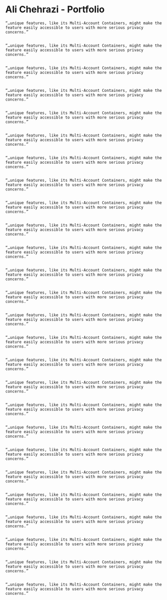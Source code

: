 # Ali Chehrazi - Portfolio



    “…unique features, like its Multi-Account Containers, might make the feature easily accessible to users with more serious privacy concerns.”


    “…unique features, like its Multi-Account Containers, might make the feature easily accessible to users with more serious privacy concerns.”


    “…unique features, like its Multi-Account Containers, might make the feature easily accessible to users with more serious privacy concerns.”


    “…unique features, like its Multi-Account Containers, might make the feature easily accessible to users with more serious privacy concerns.”


    “…unique features, like its Multi-Account Containers, might make the feature easily accessible to users with more serious privacy concerns.”


    “…unique features, like its Multi-Account Containers, might make the feature easily accessible to users with more serious privacy concerns.”


    “…unique features, like its Multi-Account Containers, might make the feature easily accessible to users with more serious privacy concerns.”


    “…unique features, like its Multi-Account Containers, might make the feature easily accessible to users with more serious privacy concerns.”


    “…unique features, like its Multi-Account Containers, might make the feature easily accessible to users with more serious privacy concerns.”


    “…unique features, like its Multi-Account Containers, might make the feature easily accessible to users with more serious privacy concerns.”


    “…unique features, like its Multi-Account Containers, might make the feature easily accessible to users with more serious privacy concerns.”


    “…unique features, like its Multi-Account Containers, might make the feature easily accessible to users with more serious privacy concerns.”


    “…unique features, like its Multi-Account Containers, might make the feature easily accessible to users with more serious privacy concerns.”


    “…unique features, like its Multi-Account Containers, might make the feature easily accessible to users with more serious privacy concerns.”


    “…unique features, like its Multi-Account Containers, might make the feature easily accessible to users with more serious privacy concerns.”


    “…unique features, like its Multi-Account Containers, might make the feature easily accessible to users with more serious privacy concerns.”


    “…unique features, like its Multi-Account Containers, might make the feature easily accessible to users with more serious privacy concerns.”


    “…unique features, like its Multi-Account Containers, might make the feature easily accessible to users with more serious privacy concerns.”


    “…unique features, like its Multi-Account Containers, might make the feature easily accessible to users with more serious privacy concerns.”


    “…unique features, like its Multi-Account Containers, might make the feature easily accessible to users with more serious privacy concerns.”


    “…unique features, like its Multi-Account Containers, might make the feature easily accessible to users with more serious privacy concerns.”


    “…unique features, like its Multi-Account Containers, might make the feature easily accessible to users with more serious privacy concerns.”


    “…unique features, like its Multi-Account Containers, might make the feature easily accessible to users with more serious privacy concerns.”


    “…unique features, like its Multi-Account Containers, might make the feature easily accessible to users with more serious privacy concerns.”


    “…unique features, like its Multi-Account Containers, might make the feature easily accessible to users with more serious privacy concerns.”


    “…unique features, like its Multi-Account Containers, might make the feature easily accessible to users with more serious privacy concerns.”
